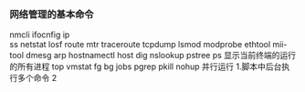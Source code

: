 ### 网络管理的基本命令
nmcli 
ifocnfig
ip  
ss
netstat
losf
route
mtr
traceroute
tcpdump
lsmod
modprobe
ethtool
mii-tool
dmesg
arp
hostnamectl
host
dig
nslookup
pstree
ps 显示当前终端的运行的所有进程
top
vmstat
fg
bg
jobs
pgrep
pkill
nohup
并行运行 1.脚本中后台执行多个命令 2
<!--stackedit_data:
eyJoaXN0b3J5IjpbLTg1OTA4MDgzNywxOTQyNDU2NjAzLC0xOD
I3MzkwNDkxLC00NzM0MjM5MzMsLTEwNTE5NzU1NzksLTY4MDAz
Nzc3LC0xNDM3NTEzMjgwLC0xMDExNTcwOTk1LDczMDk5ODExNl
19
-->